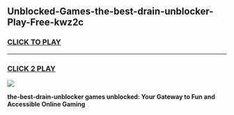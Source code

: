 
## Unblocked-Games-the-best-drain-unblocker-Play-Free-kwz2c
<h3>
<a href="https://premium76.site?title=the-best-drain-unblocker&ref=23A">CLICK TO PLAY</a></h3>
<hr>

<h3>
<a href="https://premium76.site?title=the-best-drain-unblocker&ref=23A">CLICK 2 PLAY</a>
  
</h3>

<a href="https://premium76.site?title=the-best-drain-unblocker&ref=23A"><img src="https://clearcache.store/games.png"></a>


**the-best-drain-unblocker games unblocked: Your Gateway to Fun and Accessible Online Gaming**
